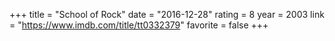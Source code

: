 +++
title = "School of Rock"
date = "2016-12-28"
rating = 8
year = 2003
link = "https://www.imdb.com/title/tt0332379"
favorite = false
+++
